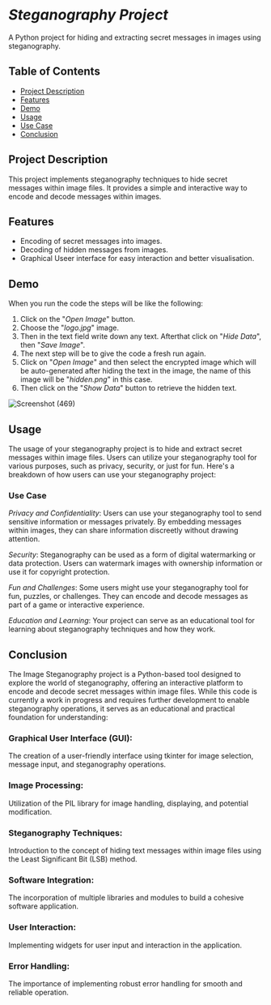 # *Steganography Project*
A Python project for hiding and extracting secret messages in images using steganography.

## Table of Contents

- [Project Description](#project-description)
- [Features](#features)
- [Demo](#demo)
- [Usage](#usage)
- [Use Case](#use-case)
- [Conclusion](#conclusion)

## Project Description

This project implements steganography techniques to hide secret messages within image files. It provides a simple and interactive way to encode and decode messages within images.

## Features

- Encoding of secret messages into images.
- Decoding of hidden messages from images.
- Graphical Useer interface for easy interaction and better visualisation.

## Demo

When you run the code the steps will be like the following: 
1) Click on the "*Open Image*" button.
2) Choose the "*logo.jpg*" image.
3) Then in the text field write down any text. Afterthat click on "*Hide Data*", then "*Save Image*".
4) The next step will be to give the code a fresh run again.
5) Click on "*Open Image*" and then select the encrypted image which will be auto-generated after hiding the text in the image, the name of this image will be "*hidden.png*" in this case.
6) Then click on the "*Show Data*" button to retrieve the hidden text.  

![Screenshot (469)](https://github.com/Amrisha7/Steganography/assets/136724257/7791533e-4616-43a1-b9d9-feac98a6e60b)

##  Usage

The usage of your steganography project is to hide and extract secret messages within image files. Users can utilize your steganography tool for various purposes, such as privacy, security, or just for fun. Here's a breakdown of how users can use your steganography project:

### Use Case

*Privacy and Confidentiality*: Users can use your steganography tool to send sensitive information or messages privately. By embedding messages within images, they can share information discreetly without drawing attention.

*Security*: Steganography can be used as a form of digital watermarking or data protection. Users can watermark images with ownership information or use it for copyright protection.

*Fun and Challenges*: Some users might use your steganography tool for fun, puzzles, or challenges. They can encode and decode messages as part of a game or interactive experience.

*Education and Learning*: Your project can serve as an educational tool for learning about steganography techniques and how they work.

## Conclusion

The Image Steganography project is a Python-based tool designed to explore the world of steganography, offering an interactive platform to encode and decode secret messages within image files. While this code is currently a work in progress and requires further development to enable steganography operations, it serves as an educational and practical foundation for understanding:

### Graphical User Interface (GUI): 
The creation of a user-friendly interface using tkinter for image selection, message input, and steganography operations.
### Image Processing:
Utilization of the PIL library for image handling, displaying, and potential modification.
### Steganography Techniques:
Introduction to the concept of hiding text messages within image files using the Least Significant Bit (LSB) method.
### Software Integration:
The incorporation of multiple libraries and modules to build a cohesive software application.
### User Interaction:
Implementing widgets for user input and interaction in the application.
### Error Handling:
The importance of implementing robust error handling for smooth and reliable operation.
